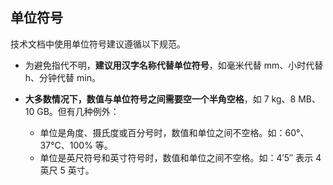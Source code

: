 ## 单位符号

技术文档中使用单位符号建议遵循以下规范。

- 为避免指代不明，**建议用汉字名称代替单位符号**，如毫米代替 mm、小时代替 h、分钟代替 min。
- **大多数情况下，数值与单位符号之间需要空一个半角空格**，如 7 kg、8 MB、10 GB。但有几种例外：

    - 单位是角度、摄氏度或百分号时，数值和单位之间不空格。如：60°、37°C、100% 等。
    - 单位是英尺符号和英寸符号时，数值和单位之间不空格。如：4′5″ 表示 4 英尺 5 英寸。
